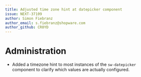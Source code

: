 ```yaml
---
title: Adjusted time zone hint at datepicker component
issue: NEXT-37109
author: Simon Fiebranz
author_email: s.fiebranz@shopware.com
author_github: CR0YD
---
```

# Administration
* Added a timezone hint to most instances of the `sw-datepicker` component to clarify which values are actually configured.
